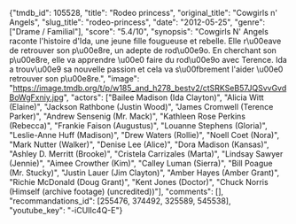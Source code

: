 {"tmdb_id": 105528, "title": "Rodeo princess", "original_title": "Cowgirls n' Angels", "slug_title": "rodeo-princess", "date": "2012-05-25", "genre": ["Drame / Familial"], "score": "5.4/10", "synopsis": "Cowgirls N' Angels raconte l'histoire d'Ida, une jeune fille fougueuse et rebelle. Elle r\u00eave de retrouver son p\u00e8re, un adepte de rod\u00e9o. En cherchant son p\u00e8re, elle va apprendre \u00e0 faire du rod\u00e9o avec Terence. Ida a trouv\u00e9 sa nouvelle passion et cela va s\u00fbrement l'aider \u00e0 retrouver son p\u00e8re.", "image": "https://image.tmdb.org/t/p/w185_and_h278_bestv2/ctSRKSeB57JQSvvGvdBoWgFxniy.jpg", "actors": ["Bailee Madison (Ida Clayton)", "Alicia Witt (Elaine)", "Jackson Rathbone (Justin Wood)", "James Cromwell (Terence Parker)", "Andrew Sensenig (Mr. Mack)", "Kathleen Rose Perkins (Rebecca)", "Frankie Faison (Augustus)", "Louanne Stephens (Gloria)", "Leslie-Anne Huff (Madison)", "Drew Waters (Rollie)", "Noell Coet (Nora)", "Mark Nutter (Walker)", "Denise Lee (Alice)", "Dora Madison (Kansas)", "Ashley D. Merritt (Brooke)", "Cristela Carrizales (Marta)", "Lindsay Sawyer (Jennie)", "Aimee Crowther (Kim)", "Calley Luman (Sierra)", "Bill Poague (Mr. Stucky)", "Justin Lauer (Jim Clayton)", "Amber Hayes (Amber Grant)", "Richie McDonald (Doug Grant)", "Kent Jones (Doctor)", "Chuck Norris (Himself (archive footage) (uncredited))"], "comments": [], "recommandations_id": [255476, 374492, 325589, 545538], "youtube_key": "-iCUIIc4Q-E"}